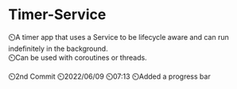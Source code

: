 # Timer-Service
⏲️A timer app that uses a Service to be lifecycle aware and can run indefinitely in the background.\
⏲️Can be used with coroutines or threads. 

⏲️2nd Commit
⏲️2022/06/09
⏲️07:13
⏲️Added a progress bar
